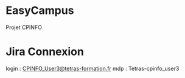 # EasyCampus
Projet CPINFO

# Jira Connexion
login : CPINFO_User3@tetras-formation.fr
mdp : Tetras-cpinfo_user3

